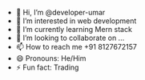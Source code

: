 - 👋 Hi, I’m @developer-umar
- 👀 I’m interested in web development
- 🌱 I’m currently learning  Mern stack
- 💞️ I’m looking to collaborate on ...
- 📫 How to reach me  +91 8127672157
- 😄 Pronouns: He/Him
- ⚡ Fun fact: Trading

<!---
developer-umar/developer-umar is a ✨ special ✨ repository because its `README.md` (this file) appears on your GitHub profile.
You can click the Preview link to take a look at your changes.
--->
